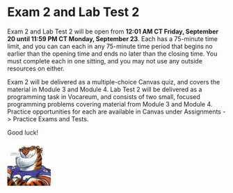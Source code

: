 # Exam 2 and Lab Test 2

Exam 2 and Lab Test 2 will be open from **12:01 AM CT Friday, September 20
until 11:59 PM CT Monday, September 23**. Each has a 75-minute time limit, and
you can can each in any 75-minute time period that begins no earlier than the
opening time and ends no later than the closing time. You must complete each in
one sitting, and you may not use any outside resources on either.

Exam 2 will be delivered as a multiple-choice Canvas quiz, and covers the
material in Module 3 and Module 4. Lab Test 2 will be delivered as a
programming task in Vocareum, and consists of two small, focused programming
problems covering material from Module 3 and Module 4. Practice opportunities
for each are available in Canvas under Assignments -> Practice Exams and Tests.

Good luck!

<img src="../../../img/rags.jpg" width="100">

